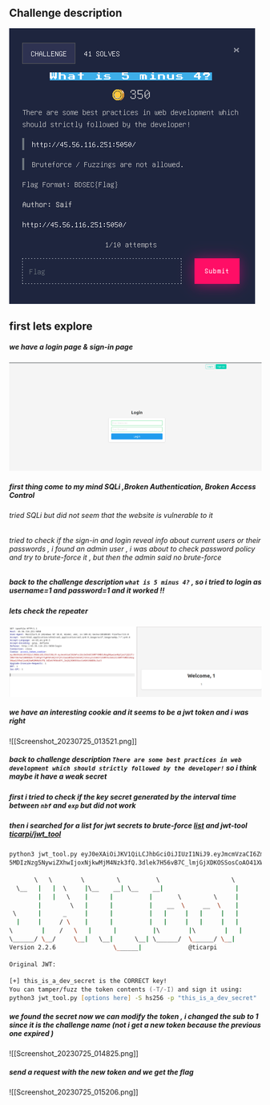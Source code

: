  
## Challenge description

![](Screenshot_20230725_012008.png)

## first lets explore 

##### we have a login page & sign-in page
![](Screenshot_20230725_012126.png)

##### first thing come to my mind SQLi ,Broken Authentication, Broken Access Control

###### tried SQLi but did not seem that the website is vulnerable to it
###### tried to check if the sign-in and login reveal info about current users or their passwords , i found an admin user  ,  i was about to check password policy and try to brute-force it , but then the admin said no brute-force

##### back to the challenge description `what is 5 minus 4?` , so i tried to login as username=1 and password=1 and it worked !! 

##### lets check the repeater 
![](Screenshot_20230725_013210.png)

##### we have an interesting cookie and it seems to be a jwt token and i was right 
![[Screenshot_20230725_013521.png]]

##### back to challenge description `There are some best practices in web development which should strictly followed by the developer!`  so i think maybe it have a weak secret 

##### first i tried to check if the key secret generated by the interval time between `nbf` and `exp` but did not work 

##### then i searched for a list for jwt secrets to brute-force [list](https://github.com/wallarm/jwt-secrets/blob/master/jwt.secrets.list)  and jwt-tool [ticarpi/jwt_tool](https://github.com/ticarpi/jwt_tool)

```zsh
python3 jwt_tool.py eyJ0eXAiOiJKV1QiLCJhbGciOiJIUzI1NiJ9.eyJmcmVzaCI6ZmFsc2UsImlhdCI6MTY5MDIzNzg5NywianRpIjoiYjQ1ZTJlMGYtNzYwZi00ODQ3LTliNTgtYTg0YWYzNjY2YjFiIiwidHlwZSI6ImFjY2VzcyIsInN1YiI6MTAsIm5iZiI6MTY  
5MDIzNzg5NywiZXhwIjoxNjkwMjM4Nzk3fQ.3dlek7H56vB7C_lmjGjXDKOSSosCoAO41XWdOkLIurI  -d /path/to/list -C  
  
       \   \        \         \          \                    \    
  \__   |   |  \     |\__    __| \__    __|                    |  
        |   |   \    |      |          |       \         \     |  
        |        \   |      |          |    __  \     __  \    |  
 \      |      _     |      |          |   |     |   |     |   |  
  |     |     / \    |      |          |   |     |   |     |   |  
\        |    /   \   |      |          |\        |\        |   |  
\______/ \__/     \__|   \__|      \__| \______/  \______/ \__|  
Version 2.2.6                \______|             @ticarpi         
  
Original JWT:    
                                                                                                                                                                                                                  
[+] this_is_a_dev_secret is the CORRECT key!  
You can tamper/fuzz the token contents (-T/-I) and sign it using:  
python3 jwt_tool.py [options here] -S hs256 -p "this_is_a_dev_secret"
```

##### we found the secret now we can modify the token , i changed the sub to 1 since it is the challenge name (not i get a new token because the previous one expired )
![[Screenshot_20230725_014825.png]]


##### send a request with the new token and we get the flag
![[Screenshot_20230725_015206.png]]

